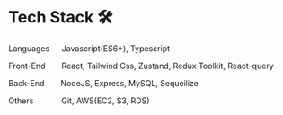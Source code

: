 # Tech Stack 🛠️
Languages   Javascript(ES6+), Typescript 

Front-End    React, Tailwind Css, Zustand, Redux Toolkit, React-query

Back-End     NodeJS, Express, MySQL, Sequeilize

Others     Git, AWS(EC2, S3, RDS)

<!---
- 👋 Hi, I’m @James940522
- 👀 I’m interested in ...
- 🌱 I’m currently learning ...
- 💞️ I’m looking to collaborate on ...
- 📫 How to reach me ...

James940522/James940522 is a ✨ special ✨ repository because its `README.md` (this file) appears on your GitHub profile.
You can click the Preview link to take a look at your changes.
--->

